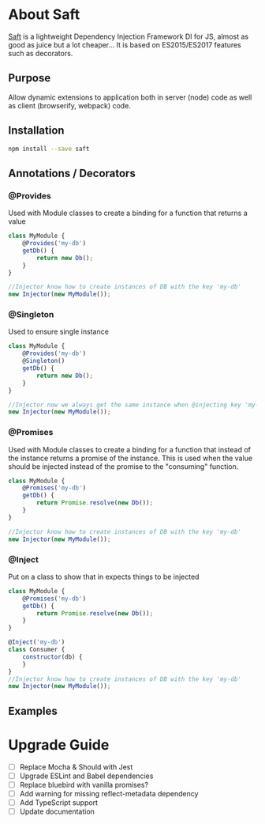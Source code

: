 # About Saft
[Saft](https://github.com/surikaterna/saft) is a lightweight Dependency Injection Framework
DI for JS, almost as good as juice but a lot cheaper... It is based on ES2015/ES2017 features such as decorators.

## Purpose
Allow dynamic extensions to application both in server (node) code as well as client (browserify, webpack) code.

## Installation
```bash
npm install --save saft
```

## Annotations / Decorators
### @Provides
Used with Module classes to create a binding for a function that returns a value
```javascript
class MyModule {
    @Provides('my-db')
    getDb() {
    	return new Db();
    }
}

//Injector know how to create instances of DB with the key 'my-db'
new Injector(new MyModule());

```

### @Singleton
Used to ensure single instance
```javascript
class MyModule {
    @Provides('my-db')
    @Singleton()
    getDb() {
    	return new Db();
    }
}

//Injector now we always get the same instance when @injecting key 'my-db'
new Injector(new MyModule());

```

### @Promises
Used with Module classes to create a binding for a function that instead of the instance returns a promise of the instance. This is used when the value should be injected instead of the promise to the "consuming" function.

```javascript
class MyModule {
	@Promises('my-db')
    getDb() {
    	return Promise.resolve(new Db());
    }
}

//Injector know how to create instances of DB with the key 'my-db'
new Injector(new MyModule());

```

### @Inject
Put on a class to show that in expects things to be injected

```javascript
class MyModule {
    @Promises('my-db')
    getDb() {
    	return Promise.resolve(new Db());
    }
}

@Inject('my-db')
class Consumer {
    constructor(db) {
    }
}
//Injector know how to create instances of DB with the key 'my-db'
new Injector(new MyModule());
```



## Examples

# Upgrade Guide

- [ ] Replace Mocha & Should with Jest
- [ ] Upgrade ESLint and Babel dependencies
- [ ] Replace bluebird with vanilla promises?
- [ ] Add warning for missing reflect-metadata dependency
- [ ] Add TypeScript support
- [ ] Update documentation
